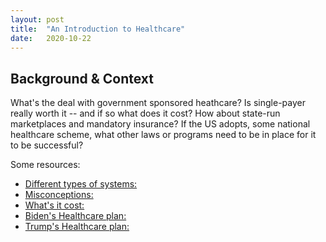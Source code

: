 ```yaml
---
layout: post
title:  "An Introduction to Healthcare"
date:   2020-10-22
---
```


## Background & Context

What's the deal with government sponsored heathcare? Is single-payer really worth it -- and if so what does it cost? How about state-run marketplaces and mandatory insurance? If the US adopts, some national healthcare scheme, what other laws or programs need to be in place for it to be successful?

Some resources:
* [Different types of systems:](https://axenehp.com/international-healthcare-systems-us-versus-world/)
* [Misconceptions:](https://www.commonwealthfund.org/publications/2019/apr/considering-single-payer-proposals-lessons-from-abroad)
* [What's it cost:](https://www.nytimes.com/interactive/2019/04/10/upshot/medicare-for-all-bernie-sanders-cost-estimates.html?mtrref=www.google.com&assetType=REGIWALL)
* [Biden's Healthcare plan:](https://joebiden.com/healthcare/#)
* [Trump's Healthcare plan:](https://www.whitehouse.gov/presidential-actions/executive-order-america-first-healthcare-plan/)